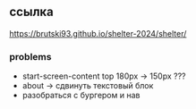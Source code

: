 ## ссылка
https://brutski93.github.io/shelter-2024/shelter/

### problems
* start-screen-content top 180px -> 150px ???
* about -> сдвинуть текстовый блок
* разобраться с бургером и нав